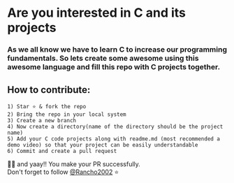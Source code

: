 # Are you interested in C and its projects

### As we all know we have to learn C to increase our programming fundamentals. So lets create some awesome using this awesome language and fill this repo with C projects together.

## How to contribute:

```
1) Star ⭐ & fork the repo
2) Bring the repo in your local system
3) Create a new branch 
4) Now create a directory(name of the directory should be the project name)
5) Add your C code projects along with readme.md (most recommended a demo video) so that your project can be easily understandable
6) Commit and create a pull request
```
🥳🥳 and yaay!! You make your PR successfully.<br>
Don't forget to follow [@Rancho2002](https://www.github.com/rancho2002) ⭐


